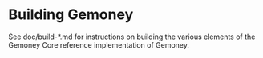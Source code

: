 Building Gemoney
================

See doc/build-*.md for instructions on building the various
elements of the Gemoney Core reference implementation of Gemoney.
